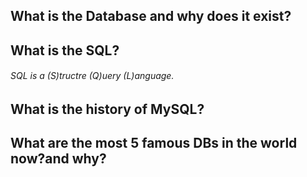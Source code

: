 ## What is the Database and why does it exist?



## What is the SQL?

###### SQL is a (S)tructre (Q)uery (L)anguage.

## What is the history of MySQL?



## What are the most 5 famous DBs in the world now?and why?
